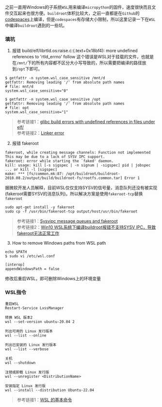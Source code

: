 之前一直用Windows的子系统`WSL`用来编译`micropython`的固件，速度很快而且文件交互起来也很方便。`buildroot`体积比较大，之前一直都是在`Github`的[codespaces](https://github.com/codespaces)上编译，但是`codespaces`有存储大小限制，所以这里记录一下在`WSL`中编译`buildroot`遇到的一些坑。

### 填坑
1. 报错 build/elf/librtld.os:raise.c:(.text+0x18bf4): more undefined references to 'rtld_errno' follow
这个错误是WSL对于挂载的文件，也就是在`/mnt/`下的所有内容都不区分大小写导致的，所以需要把编译的路径放到`/opt`下即可。

```
$ getfattr -n system.wsl_case_sensitive /mnt/d
getfattr: Removing leading '/' from absolute path names
# file: mnt/d
system.wsl_case_sensitive="0"

$ getfattr -n system.wsl_case_sensitive /opt
getfattr: Removing leading '/' from absolute path names
# file: opt
system.wsl_case_sensitive="1"
```
> 参考链接1：[glibc build errors with undefined references in files under elf/ ](https://github.com/riscv-collab/riscv-gnu-toolchain/issues/523)   
> 参考链接2：[Linker error](https://github.com/riscv-collab/riscv-gnu-toolchain/issues/742)   

2. 报错 fakeroot
```
fakeroot, while creating message channels: Function not implemented
This may be due to a lack of SYSV IPC support.
fakeroot: error while starting the `faked' daemon.
kill: usage: kill [-s sigspec | -n signum | -sigspec] pid | jobspec ... or kill -l [sigspec]
make: *** [fs/common.mk:87: /opt/buildroot/buildroot-2018.08.2/output/build/buildroot-fs/rootfs.common.tar] Error 1
```
据微软开发人员解释，目前WSL仅仅支持SYSV的信号量，消息队列还没有被实现(fakeroot需要SYSV的消息队列)。所以解决方案是使用`fakeroot-tcp`替换`fakeroot`
```
sudo apt-get install -y fakeroot
sudo cp -f /usr/bin/fakeroot-tcp output/host/usr/bin/fakeroot
```

> 参考链接1：[Sysvipc message queues and fakeroot](https://github.com/microsoft/WSL/issues/2465)   
> 参考链接2：[Win10 WSL系统下编译buildroot报错不支持SYSV IPC，导致fakeroot无法正常工作](https://whycan.com/t_1004.html)   

3. How to remove Windows paths from WSL path
```
echo $PATH
$ sudo vi /etc/wsl.conf

[interop]
appendWindowsPath = false
```
修改后重启WSL，即可删除Windows上的环境变量

### WSL指令

```
重启WSL
Restart-Service LxssManager

转换 WSL 版本2
wsl --set-version ubuntu-20.04 2

列出可用的 Linux 发行版本
wsl --list --online

列出已安装的 Linux 发行版本
wsl --list --verbose

关机
wsl --shutdown

注销或卸载 Linux 发行版
wsl --unregister <DistributionName>

安装指定 Linux 发行版
wsl --install --distribution Ubuntu-22.04

```
> 参考链接1：[WSL 的基本命令](https://learn.microsoft.com/zh-cn/windows/wsl/basic-commands)   


